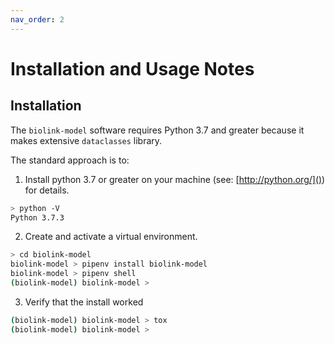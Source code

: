 ```yaml
---
nav_order: 2
---
```


# Installation and Usage Notes

## Installation
The `biolink-model` software requires Python 3.7 and greater because it makes extensive
`dataclasses` library.

The standard approach is to:

1) Install python 3.7 or greater on your machine (see: [http://python.org/]()) for details.
```bash
> python -V
Python 3.7.3
```

2) Create and activate a virtual environment.
```bash
> cd biolink-model
biolink-model > pipenv install biolink-model
biolink-model > pipenv shell
(biolink-model) biolink-model >
```
    
3) Verify that the install worked
```bash
(biolink-model) biolink-model > tox
(biolink-model) biolink-model >
```



